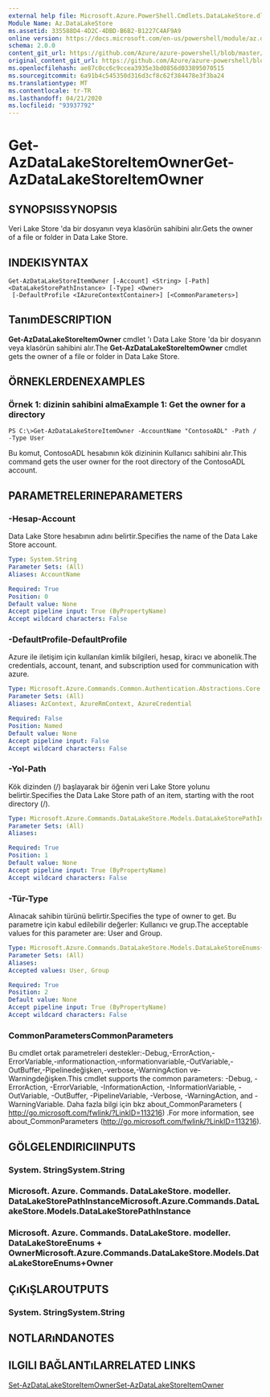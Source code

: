 ```yaml
---
external help file: Microsoft.Azure.PowerShell.Cmdlets.DataLakeStore.dll-Help.xml
Module Name: Az.DataLakeStore
ms.assetid: 335588D4-4D2C-4DBD-B6B2-B1227C4AF9A9
online version: https://docs.microsoft.com/en-us/powershell/module/az.datalakestore/get-azdatalakestoreitemowner
schema: 2.0.0
content_git_url: https://github.com/Azure/azure-powershell/blob/master/src/DataLakeStore/DataLakeStore/help/Get-AzDataLakeStoreItemOwner.md
original_content_git_url: https://github.com/Azure/azure-powershell/blob/master/src/DataLakeStore/DataLakeStore/help/Get-AzDataLakeStoreItemOwner.md
ms.openlocfilehash: ae87c0cc6c9ccea3935e3bd0856d033895070515
ms.sourcegitcommit: 6a91b4c545350d316d3cf8c62f384478e3f3ba24
ms.translationtype: MT
ms.contentlocale: tr-TR
ms.lasthandoff: 04/21/2020
ms.locfileid: "93937792"
---
```

# <span data-ttu-id="038b5-101">Get-AzDataLakeStoreItemOwner</span><span class="sxs-lookup"><span data-stu-id="038b5-101">Get-AzDataLakeStoreItemOwner</span></span>

## <span data-ttu-id="038b5-102">SYNOPSIS</span><span class="sxs-lookup"><span data-stu-id="038b5-102">SYNOPSIS</span></span>
<span data-ttu-id="038b5-103">Veri Lake Store 'da bir dosyanın veya klasörün sahibini alır.</span><span class="sxs-lookup"><span data-stu-id="038b5-103">Gets the owner of a file or folder in Data Lake Store.</span></span>

## <span data-ttu-id="038b5-104">INDEKI</span><span class="sxs-lookup"><span data-stu-id="038b5-104">SYNTAX</span></span>

```
Get-AzDataLakeStoreItemOwner [-Account] <String> [-Path] <DataLakeStorePathInstance> [-Type] <Owner>
 [-DefaultProfile <IAzureContextContainer>] [<CommonParameters>]
```

## <span data-ttu-id="038b5-105">Tanım</span><span class="sxs-lookup"><span data-stu-id="038b5-105">DESCRIPTION</span></span>
<span data-ttu-id="038b5-106">**Get-AzDataLakeStoreItemOwner** cmdlet 'ı Data Lake Store 'da bir dosyanın veya klasörün sahibini alır.</span><span class="sxs-lookup"><span data-stu-id="038b5-106">The **Get-AzDataLakeStoreItemOwner** cmdlet gets the owner of a file or folder in Data Lake Store.</span></span>

## <span data-ttu-id="038b5-107">ÖRNEKLERDEN</span><span class="sxs-lookup"><span data-stu-id="038b5-107">EXAMPLES</span></span>

### <span data-ttu-id="038b5-108">Örnek 1: dizinin sahibini alma</span><span class="sxs-lookup"><span data-stu-id="038b5-108">Example 1: Get the owner for a directory</span></span>
```
PS C:\>Get-AzDataLakeStoreItemOwner -AccountName "ContosoADL" -Path / -Type User
```

<span data-ttu-id="038b5-109">Bu komut, ContosoADL hesabının kök dizininin Kullanıcı sahibini alır.</span><span class="sxs-lookup"><span data-stu-id="038b5-109">This command gets the user owner for the root directory of the ContosoADL account.</span></span>

## <span data-ttu-id="038b5-110">PARAMETRELERINE</span><span class="sxs-lookup"><span data-stu-id="038b5-110">PARAMETERS</span></span>

### <span data-ttu-id="038b5-111">-Hesap</span><span class="sxs-lookup"><span data-stu-id="038b5-111">-Account</span></span>
<span data-ttu-id="038b5-112">Data Lake Store hesabının adını belirtir.</span><span class="sxs-lookup"><span data-stu-id="038b5-112">Specifies the name of the Data Lake Store account.</span></span>

```yaml
Type: System.String
Parameter Sets: (All)
Aliases: AccountName

Required: True
Position: 0
Default value: None
Accept pipeline input: True (ByPropertyName)
Accept wildcard characters: False
```

### <span data-ttu-id="038b5-113">-DefaultProfile</span><span class="sxs-lookup"><span data-stu-id="038b5-113">-DefaultProfile</span></span>
<span data-ttu-id="038b5-114">Azure ile iletişim için kullanılan kimlik bilgileri, hesap, kiracı ve abonelik.</span><span class="sxs-lookup"><span data-stu-id="038b5-114">The credentials, account, tenant, and subscription used for communication with azure.</span></span>

```yaml
Type: Microsoft.Azure.Commands.Common.Authentication.Abstractions.Core.IAzureContextContainer
Parameter Sets: (All)
Aliases: AzContext, AzureRmContext, AzureCredential

Required: False
Position: Named
Default value: None
Accept pipeline input: False
Accept wildcard characters: False
```

### <span data-ttu-id="038b5-115">-Yol</span><span class="sxs-lookup"><span data-stu-id="038b5-115">-Path</span></span>
<span data-ttu-id="038b5-116">Kök dizinden (/) başlayarak bir öğenin veri Lake Store yolunu belirtir.</span><span class="sxs-lookup"><span data-stu-id="038b5-116">Specifies the Data Lake Store path of an item, starting with the root directory (/).</span></span>

```yaml
Type: Microsoft.Azure.Commands.DataLakeStore.Models.DataLakeStorePathInstance
Parameter Sets: (All)
Aliases:

Required: True
Position: 1
Default value: None
Accept pipeline input: True (ByPropertyName)
Accept wildcard characters: False
```

### <span data-ttu-id="038b5-117">-Tür</span><span class="sxs-lookup"><span data-stu-id="038b5-117">-Type</span></span>
<span data-ttu-id="038b5-118">Alınacak sahibin türünü belirtir.</span><span class="sxs-lookup"><span data-stu-id="038b5-118">Specifies the type of owner to get.</span></span>
<span data-ttu-id="038b5-119">Bu parametre için kabul edilebilir değerler: Kullanıcı ve grup.</span><span class="sxs-lookup"><span data-stu-id="038b5-119">The acceptable values for this parameter are: User and Group.</span></span>

```yaml
Type: Microsoft.Azure.Commands.DataLakeStore.Models.DataLakeStoreEnums+Owner
Parameter Sets: (All)
Aliases:
Accepted values: User, Group

Required: True
Position: 2
Default value: None
Accept pipeline input: True (ByPropertyName)
Accept wildcard characters: False
```

### <span data-ttu-id="038b5-120">CommonParameters</span><span class="sxs-lookup"><span data-stu-id="038b5-120">CommonParameters</span></span>
<span data-ttu-id="038b5-121">Bu cmdlet ortak parametreleri destekler:-Debug,-ErrorAction,-ErrorVariable,-ınformationaction,-ınformationvariable,-OutVariable,-OutBuffer,-Pipelinedeğişken,-verbose,-WarningAction ve-Warningdeğişken.</span><span class="sxs-lookup"><span data-stu-id="038b5-121">This cmdlet supports the common parameters: -Debug, -ErrorAction, -ErrorVariable, -InformationAction, -InformationVariable, -OutVariable, -OutBuffer, -PipelineVariable, -Verbose, -WarningAction, and -WarningVariable.</span></span> <span data-ttu-id="038b5-122">Daha fazla bilgi için bkz about_CommonParameters ( http://go.microsoft.com/fwlink/?LinkID=113216) .</span><span class="sxs-lookup"><span data-stu-id="038b5-122">For more information, see about_CommonParameters (http://go.microsoft.com/fwlink/?LinkID=113216).</span></span>

## <span data-ttu-id="038b5-123">GÖLGELENDIRICI</span><span class="sxs-lookup"><span data-stu-id="038b5-123">INPUTS</span></span>

### <span data-ttu-id="038b5-124">System. String</span><span class="sxs-lookup"><span data-stu-id="038b5-124">System.String</span></span>

### <span data-ttu-id="038b5-125">Microsoft. Azure. Commands. DataLakeStore. modeller. DataLakeStorePathInstance</span><span class="sxs-lookup"><span data-stu-id="038b5-125">Microsoft.Azure.Commands.DataLakeStore.Models.DataLakeStorePathInstance</span></span>

### <span data-ttu-id="038b5-126">Microsoft. Azure. Commands. DataLakeStore. modeller. DataLakeStoreEnums + Owner</span><span class="sxs-lookup"><span data-stu-id="038b5-126">Microsoft.Azure.Commands.DataLakeStore.Models.DataLakeStoreEnums+Owner</span></span>

## <span data-ttu-id="038b5-127">ÇıKıŞLAR</span><span class="sxs-lookup"><span data-stu-id="038b5-127">OUTPUTS</span></span>

### <span data-ttu-id="038b5-128">System. String</span><span class="sxs-lookup"><span data-stu-id="038b5-128">System.String</span></span>

## <span data-ttu-id="038b5-129">NOTLARıNDA</span><span class="sxs-lookup"><span data-stu-id="038b5-129">NOTES</span></span>

## <span data-ttu-id="038b5-130">ILGILI BAĞLANTıLAR</span><span class="sxs-lookup"><span data-stu-id="038b5-130">RELATED LINKS</span></span>

[<span data-ttu-id="038b5-131">Set-AzDataLakeStoreItemOwner</span><span class="sxs-lookup"><span data-stu-id="038b5-131">Set-AzDataLakeStoreItemOwner</span></span>](./Set-AzDataLakeStoreItemOwner.md)


